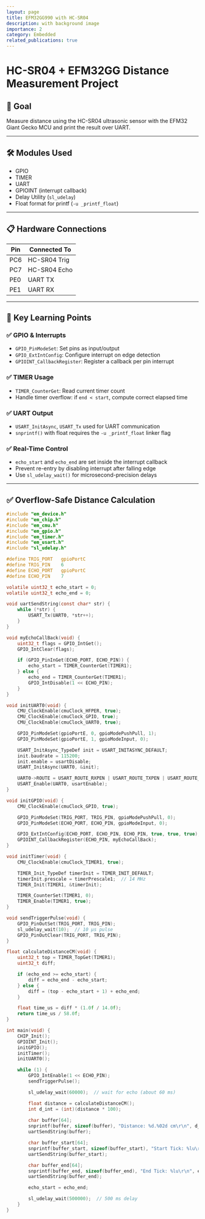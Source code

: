 ```yaml
---
layout: page
title: EFM32GG990 with HC-SR04
description: with background image
importance: 2
category: Embedded
related_publications: true
---
```


# HC-SR04 + EFM32GG Distance Measurement Project

## 🎯 Goal
Measure distance using the HC-SR04 ultrasonic sensor with the EFM32 Giant Gecko MCU and print the result over UART.

---

## 🛠 Modules Used
- GPIO
- TIMER
- UART
- GPIOINT (interrupt callback)
- Delay Utility (`sl_udelay`)
- Float format for printf (`-u _printf_float`)

---

## 📋 Hardware Connections
| Pin | Connected To     |
|-----|------------------|
| PC6 | HC-SR04 Trig     |
| PC7 | HC-SR04 Echo     |
| PE0 | UART TX          |
| PE1 | UART RX          |

---

## 📘 Key Learning Points

### ✅ GPIO & Interrupts
- `GPIO_PinModeSet`: Set pins as input/output
- `GPIO_ExtIntConfig`: Configure interrupt on edge detection
- `GPIOINT_CallbackRegister`: Register a callback per pin interrupt

### ✅ TIMER Usage
- `TIMER_CounterGet`: Read current timer count
- Handle timer overflow: if `end < start`, compute correct elapsed time

### ✅ UART Output
- `USART_InitAsync`, `USART_Tx` used for UART communication
- `snprintf()` with float requires the `-u _printf_float` linker flag

### ✅ Real-Time Control
- `echo_start` and `echo_end` are set inside the interrupt callback
- Prevent re-entry by disabling interrupt after falling edge
- Use `sl_udelay_wait()` for microsecond-precision delays

---

## ✅ Overflow-Safe Distance Calculation

```c
#include "em_device.h"
#include "em_chip.h"
#include "em_cmu.h"
#include "em_gpio.h"
#include "em_timer.h"
#include "em_usart.h"
#include "sl_udelay.h"

#define TRIG_PORT   gpioPortC
#define TRIG_PIN    6
#define ECHO_PORT   gpioPortC
#define ECHO_PIN    7

volatile uint32_t echo_start = 0;
volatile uint32_t echo_end = 0;

void uartSendString(const char* str) {
    while (*str) {
        USART_Tx(UART0, *str++);
    }
}

void myEchoCallBack(void) {
    uint32_t flags = GPIO_IntGet();
    GPIO_IntClear(flags);

    if (GPIO_PinInGet(ECHO_PORT, ECHO_PIN)) {
        echo_start = TIMER_CounterGet(TIMER1);
    } else {
        echo_end = TIMER_CounterGet(TIMER1);
        GPIO_IntDisable(1 << ECHO_PIN);
    }
}

void initUART0(void) {
    CMU_ClockEnable(cmuClock_HFPER, true);
    CMU_ClockEnable(cmuClock_GPIO, true);
    CMU_ClockEnable(cmuClock_UART0, true);

    GPIO_PinModeSet(gpioPortE, 0, gpioModePushPull, 1);
    GPIO_PinModeSet(gpioPortE, 1, gpioModeInput, 0);

    USART_InitAsync_TypeDef init = USART_INITASYNC_DEFAULT;
    init.baudrate = 115200;
    init.enable = usartDisable;
    USART_InitAsync(UART0, &init);

    UART0->ROUTE = USART_ROUTE_RXPEN | USART_ROUTE_TXPEN | USART_ROUTE_LOCATION_LOC1;
    USART_Enable(UART0, usartEnable);
}

void initGPIO(void) {
    CMU_ClockEnable(cmuClock_GPIO, true);

    GPIO_PinModeSet(TRIG_PORT, TRIG_PIN, gpioModePushPull, 0);
    GPIO_PinModeSet(ECHO_PORT, ECHO_PIN, gpioModeInput, 0);

    GPIO_ExtIntConfig(ECHO_PORT, ECHO_PIN, ECHO_PIN, true, true, true);
    GPIOINT_CallbackRegister(ECHO_PIN, myEchoCallBack);
}

void initTimer(void) {
    CMU_ClockEnable(cmuClock_TIMER1, true);

    TIMER_Init_TypeDef timerInit = TIMER_INIT_DEFAULT;
    timerInit.prescale = timerPrescale1;  // 14 MHz
    TIMER_Init(TIMER1, &timerInit);

    TIMER_CounterSet(TIMER1, 0);
    TIMER_Enable(TIMER1, true);
}

void sendTriggerPulse(void) {
    GPIO_PinOutSet(TRIG_PORT, TRIG_PIN);
    sl_udelay_wait(10);  // 10 µs pulse
    GPIO_PinOutClear(TRIG_PORT, TRIG_PIN);
}

float calculateDistanceCM(void) {
    uint32_t top = TIMER_TopGet(TIMER1);
    uint32_t diff;

    if (echo_end >= echo_start) {
        diff = echo_end - echo_start;
    } else {
        diff = (top - echo_start + 1) + echo_end;
    }

    float time_us = diff * (1.0f / 14.0f);
    return time_us / 58.0f;
}

int main(void) {
    CHIP_Init();
    GPIOINT_Init();
    initGPIO();
    initTimer();
    initUART0();

    while (1) {
        GPIO_IntEnable(1 << ECHO_PIN);
        sendTriggerPulse();

        sl_udelay_wait(60000);  // wait for echo (about 60 ms)

        float distance = calculateDistanceCM();
        int d_int = (int)(distance * 100);
        
        char buffer[64];
        snprintf(buffer, sizeof(buffer), "Distance: %d.%02d cm\r\n", d_int / 100, d_int % 100);
        uartSendString(buffer);

        char buffer_start[64];
        snprintf(buffer_start, sizeof(buffer_start), "Start Tick: %lu\r\n", echo_start);
        uartSendString(buffer_start);

        char buffer_end[64];
        snprintf(buffer_end, sizeof(buffer_end), "End Tick: %lu\r\n", echo_end);
        uartSendString(buffer_end);

        echo_start = echo_end;

        sl_udelay_wait(500000);  // 500 ms delay
    }
}
```

